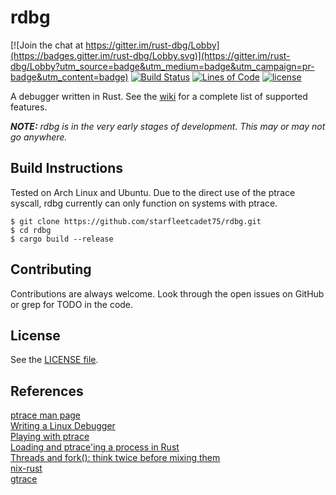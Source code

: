 # rdbg

[![Join the chat at https://gitter.im/rust-dbg/Lobby](https://badges.gitter.im/rust-dbg/Lobby.svg)](https://gitter.im/rust-dbg/Lobby?utm_source=badge&utm_medium=badge&utm_campaign=pr-badge&utm_content=badge)
[![Build Status](https://travis-ci.org/starfleetcadet75/rdbg.svg?branch=master)](https://travis-ci.org/starfleetcadet75/rdbg)
[![Lines of Code](https://tokei.rs/b1/github/starfleetcadet75/rdbg)](https://github.com/starfleetcadet75/rdbg)
[![license](https://img.shields.io/github/license/mashape/apistatus.svg?maxAge=2592000)]() 

A debugger written in Rust. See the [wiki](https://github.com/starfleetcadet75/rdbg/wiki) for a complete list of supported features.

_**NOTE:** rdbg is in the very early stages of development. This may or may not go anywhere._

## Build Instructions

Tested on Arch Linux and Ubuntu. Due to the direct use of the ptrace syscall, rdbg currently can only function on systems with ptrace.

```
$ git clone https://github.com/starfleetcadet75/rdbg.git
$ cd rdbg
$ cargo build --release
```

## Contributing

Contributions are always welcome. Look through the open issues on GitHub or grep for TODO in the code.

## License

See the [LICENSE file](LICENSE.md).

## References

[ptrace man page](http://man7.org/linux/man-pages/man2/ptrace.2.html)    
[Writing a Linux Debugger](https://blog.tartanllama.xyz/writing-a-linux-debugger-setup.html)    
[Playing with ptrace](https://www.linuxjournal.com/article/6100)    
[Loading and ptrace'ing a process in Rust](http://system.joekain.com/2015/07/15/rust-load-and-ptrace.html)    
[Threads and fork(): think twice before mixing them](http://www.linuxprogrammingblog.com/threads-and-fork-think-twice-before-using-them)    
[nix-rust](https://github.com/nix-rust/nix)    
[gtrace](https://github.com/geofft/gtrace)    
